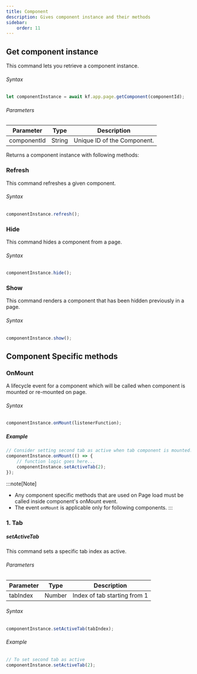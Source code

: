 ```yaml
---
title: Component
description: Gives component instance and their methods
sidebar:
    order: 11
---
```


## Get component instance

This command lets you retrieve a component instance.

###### Syntax

```js
let componentInstance = await kf.app.page.getComponent(componentId);
```

###### Parameters

| Parameter  | Type   | Description            |
| ----------- | ------ | ---------------------- |
| componentId | String | Unique ID of the Component. |

Returns a component instance with following methods:

### Refresh

This command refreshes a given component.

###### Syntax

```js
componentInstance.refresh();
```

### Hide

This command hides a component from a page.

###### Syntax

```js
componentInstance.hide();
```

### Show

This command renders a component that has been hidden previously in a page.

###### Syntax

```js
componentInstance.show();
```

## Component Specific methods

### OnMount

A lifecycle event for a component which will be called when component is mounted or re-mounted on page.

###### Syntax

```js
componentInstance.onMount(listenerFunction);
```

##### Example

```js
// Consider setting second tab as active when tab component is mounted.
componentInstance.onMount(() => {
	// function logic goes here...
	componentInstance.setActiveTab(2);
});
```

:::note[Note]
- Any component specific methods that are used on Page load must be called inside component's onMount event.
- The event `onMount` is applicable only for following components.
:::

### 1. Tab

##### setActiveTab

This command sets a specific tab index as active.

###### Parameters

| Parameter | Type   | Description                  |
| ---------- | ------ | ---------------------------- |
| tabIndex   | Number | Index of tab starting from 1 |

###### Syntax

```js
componentInstance.setActiveTab(tabIndex);
```

###### Example

```js
// To set second tab as active
componentInstance.setActiveTab(2);
```
